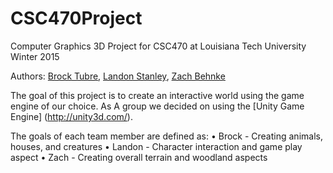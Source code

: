 CSC470Project
=============

Computer Graphics 3D Project for CSC470 at Louisiana Tech University
Winter 2015

Authors: [Brock Tubre](brocktubre@gmail.com), [Landon Stanley](landon.stanley23@gmail.com), [Zach Behnke](ztbehnke@gmail.com)

The goal of this project is to create an interactive world using the game engine of our choice. As A group we decided on using the [Unity Game Engine] (http://unity3d.com/). 

The goals of each team member are defined as: 
 	• Brock - Creating animals, houses, and creatures
 	• Landon - Character interaction and game play aspect
	• Zach - Creating overall terrain and woodland aspects



